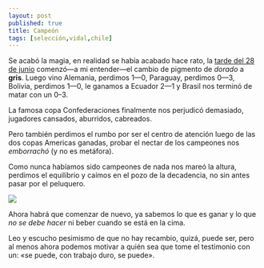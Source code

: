 ```yaml
---
layout: post
published: true
title: Campeón
tags: [selección,vidal,chile]
---
```


Se acabó la magia, en realidad se había acabado hace rato, la [tarde del 28 de junio][1] comenzó—a mi
entender—el cambio de pigmento de _dorado_ a **gris**. Luego vino Alemania, perdimos 1—0, Paraguay, perdimos
0—3, Bolivia, perdimos 1—0, le ganamos a Ecuador 2—1 y Brasil nos terminó de matar con un 0–3.

La famosa copa Confederaciones finalmente nos perjudicó demasiado, jugadores cansados, aburridos, cabreados.

Pero también perdimos el rumbo por ser el centro de atención luego de las dos copas Americas ganadas, probar el
nectar de los campeones nos _emborrachó_ (y no es metáfora).

Como nunca habíamos sido campeones de nada nos mareó la altura, perdimos el equilibrio y caímos en el pozo de
la decadencia, no sin antes pasar por el peluquero.

![](https://i.imgur.com/XggMfZI.jpg)

Ahora habrá que comenzar de nuevo, ya sabemos lo que es ganar y lo que _no se debe hacer_ ni beber cuando se
está en la cima.

Leo y escucho pesimismo de que no hay recambio, quizá, puede ser, pero al menos ahora podemos motivar a quién
sea que tome el testimonio con un: «se puede, con trabajo duro, se puede».

[1]:/log/2017/06/29/arturo/
